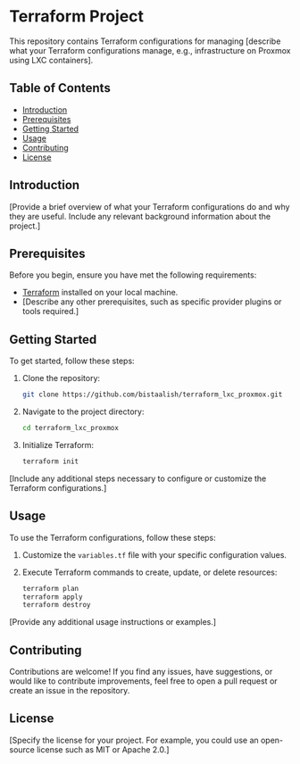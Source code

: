 # Terraform Project

This repository contains Terraform configurations for managing [describe what your Terraform configurations manage, e.g., infrastructure on Proxmox using LXC containers].

## Table of Contents

- [Introduction](#introduction)
- [Prerequisites](#prerequisites)
- [Getting Started](#getting-started)
- [Usage](#usage)
- [Contributing](#contributing)
- [License](#license)

## Introduction

[Provide a brief overview of what your Terraform configurations do and why they are useful. Include any relevant background information about the project.]

## Prerequisites

Before you begin, ensure you have met the following requirements:

- [Terraform](https://www.terraform.io/downloads.html) installed on your local machine.
- [Describe any other prerequisites, such as specific provider plugins or tools required.]

## Getting Started

To get started, follow these steps:

1. Clone the repository:

   ```bash
   git clone https://github.com/bistaalish/terraform_lxc_proxmox.git
   ```

2. Navigate to the project directory:

   ```bash
   cd terraform_lxc_proxmox
   ```

3. Initialize Terraform:

   ```bash
   terraform init
   ```

[Include any additional steps necessary to configure or customize the Terraform configurations.]

## Usage

To use the Terraform configurations, follow these steps:

1. Customize the `variables.tf` file with your specific configuration values.

2. Execute Terraform commands to create, update, or delete resources:

   ```bash
   terraform plan
   terraform apply
   terraform destroy
   ```

[Provide any additional usage instructions or examples.]

## Contributing

Contributions are welcome! If you find any issues, have suggestions, or would like to contribute improvements, feel free to open a pull request or create an issue in the repository.

## License

[Specify the license for your project. For example, you could use an open-source license such as MIT or Apache 2.0.]


